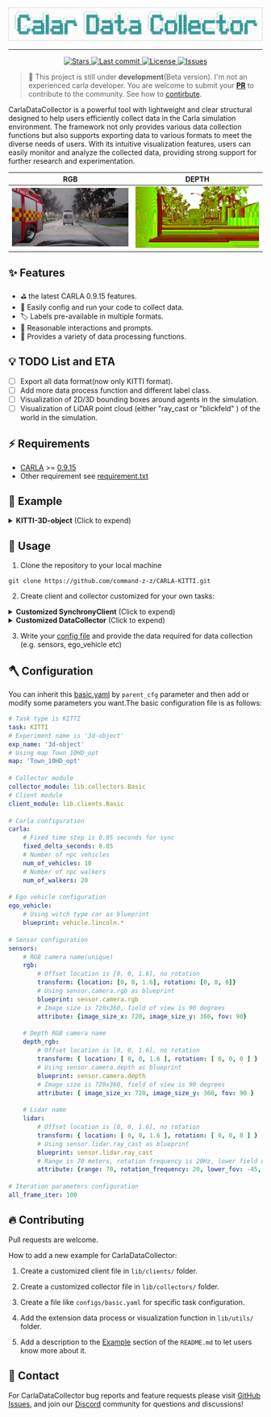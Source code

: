 <div align="center">
  <img src="./assets/head.png">
</div>

<hr>

<div align="center"><p>
    <a href="https://github.com/command-z-z/CarlaDataCollector/stargazers">
      <img alt="Stars" src="https://img.shields.io/github/stars/command-z-z/CarlaDataCollector?style=for-the-badge&logo=starship&color=c69ff5&logoColor=D9E0EE&labelColor=302D41" />
    </a>
    <a href="https://github.com/command-z-z/CarlaDataCollector/pulse">
      <img alt="Last commit" src="https://img.shields.io/github/last-commit/command-z-z/CarlaDataCollector?style=for-the-badge&logo=starship&color=8bd5ca&logoColor=D9E0EE&labelColor=302D41"/>
    </a>
    <a href="https://github.com/command-z-z/CarlaDataCollector/blob/main/LICENSE">
      <img alt="License" src="https://img.shields.io/github/license/command-z-z/CarlaDataCollector?style=for-the-badge&logo=starship&color=ee999f&logoColor=D9E0EE&labelColor=302D41" />
    </a>
    <a href="https://github.com/command-z-z/CarlaDataCollector/issues">
      <img alt="Issues" src="https://img.shields.io/github/issues/command-z-z/CarlaDataCollector?style=for-the-badge&logo=bilibili&color=F5E0DC&logoColor=D9E0EE&labelColor=302D41" />
    </a>
</div>

> :eyes: This project is still under **development**(Beta version). I'm not an experienced carla developer. You are welcome to submit your [**PR**](https://github.com/command-z-z/CarlaDataCollector/pulls) to contribute to the community. See how to [contirbute](#-contributing).

CarlaDataCollector is a powerful tool with lightweight and clear structural designed to help users efficiently collect data in the Carla simulation environment. The framework not only provides various data collection functions but also supports exporting data to various formats to meet the diverse needs of users. With its intuitive visualization features, users can easily monitor and analyze the collected data, providing strong support for further research and experimentation.


| RGB | DEPTH |
| :-:   | :-:   |
| ![](./assets/rgb.png) | ![](./assets/depth.png) |


## ✨ Features
- :golf: the latest CARLA 0.9.15 features.
- :key: Easily config and run your code to collect data.
- :label: Labels pre-available in multiple formats.
- :tulip: Reasonable interactions and prompts.
- :gem: Provides a variety of data processing functions.

## 💡 TODO List and ETA
- [ ] Export all data format(now only KITTI format).
- [ ] Add more data process function and different label class.
- [ ] Visualization of 2D/3D bounding boxes around agents in the simulation.
- [ ] Visualization of LiDAR point cloud (either "ray_cast or "blickfeld" ) of the world in the simulation.
 
## ⚡️ Requirements

- [CARLA](https://carla.org/) >= [0.9.15](https://github.com/carla-simulator/carla/releases/tag/0.9.15)
- Other requirement see [requirement.txt](https://github.com/command-z-z/CarlaDataCollector/blob/main/requirements.txt)

## 🎨 Example
<details>
<summary><b>KITTI-3D-object</b> <span style="font-size:14px;">(Click to expend) </span> </summary>

Generate simulation data set in KITTI 2D/3D target detection data set format based on CARLA Simulator(Reference from [Repo](https://github.com/mmmmaomao/DataGenerator)).
```
python generator.py --cfg_file ./configs/kitti/3d-object.yaml
```

![image](https://user-images.githubusercontent.com/55339200/138204888-18958f52-ab1a-454a-8eef-23b7d4987f37.png)

</details>

## 🚀 Usage

1. Clone the repository to your local machine

```
git clone https://github.com/command-z-z/CARLA-KITTI.git
```

2. Create client and collector customized for your own tasks:

<details>
<summary><b>Customized SynchronyClient</b> <span style="font-size:14px;">(Click to expend) </span> </summary>

Inherit the function from `BasicSynchronyClient` and overload the `tick` function according to your own data collection requirements.
```python
class SynchronyClient(BasicSynchronyClient):
    def __init__(self, cfg):
        super().__init__(cfg)

    def tick(self):
        self.frame = self.world.tick()
        ret = {"environment_objects": None, "actors": None, "sensors_data": {}}

        ret["environment_objects"] = self.world.get_environment_objects(carla.CityObjectLabel.Any)
        ret["actors"] = self.world.get_actors()
        image_width = self.cfg.sensors.rgb.attribute.image_size_x
        image_height = self.cfg.sensors.rgb.attribute.image_size_y
        for ego_vehicle, dataQue in self.data["sensor_data"].items():
            data = [self._retrieve_data(q) for q in dataQue]
            assert all(x.frame == self.frame for x in data)
            ret["sensors_data"][ego_vehicle] = {}
            ret["sensors_data"][ego_vehicle]["sensor_data"] = data
            ret["sensors_data"][ego_vehicle]["intrinsic"] = camera_intrinsic(image_width, image_height)
            ret["sensors_data"][ego_vehicle]["extrinsic"] = np.mat(
                self.actors["sensors"][ego_vehicle][0].get_transform().get_matrix())
        filter_by_distance(ret, self.cfg["filter_config"]["preliminary_filter_distance"])
        ret = objects_filter(ret)
        return ret
```

</details>

<details>
<summary><b>Customized DataCollector</b> <span style="font-size:14px;">(Click to expend) </span> </summary>

Inherit the function from `BasicDataCollector` and overload the function according to your own data collection requirements.

```python
class DataCollector(BasicDataCollector):
    def __init__(self, cfg):
        super().__init__(cfg)
        self.cfg = cfg
        self.OUTPUT_FOLDER = ""
        self.LIDAR_PATH = ""
        self.KITTI_LABEL_PATH = ""
        self.CARLA_LABEL_PATH = ""
        self.IMAGE_PATH = ""
        self.DEPTH_PATH = ""
        self.CALIBRATION_PATH = ""
        self._generate_path(self.cfg.result_dir)
        self.captured_frame_no = self._current_captured_frame_num()


    def _generate_path(self,root_path):
        self.OUTPUT_FOLDER = root_path
        folders = ['calib', 'image', 'kitti_label', 'carla_label', 'velodyne', 'depth']

        for folder in folders:
            directory = os.path.join(self.OUTPUT_FOLDER, folder)
            if not os.path.exists(directory):
                os.makedirs(directory)

        self.LIDAR_PATH = os.path.join(self.OUTPUT_FOLDER, 'velodyne/{0:06}.bin')
        self.KITTI_LABEL_PATH = os.path.join(self.OUTPUT_FOLDER, 'kitti_label/{0:06}.txt')
        self.CARLA_LABEL_PATH = os.path.join(self.OUTPUT_FOLDER, 'carla_label/{0:06}.txt')
        self.IMAGE_PATH = os.path.join(self.OUTPUT_FOLDER, 'image/{0:06}.png')
        self.DEPTH_PATH = os.path.join(self.OUTPUT_FOLDER, 'depth/{0:06}.png')
        self.CALIBRATION_PATH = os.path.join(self.OUTPUT_FOLDER, 'calib/{0:06}.txt')


    def _current_captured_frame_num(self):
        label_path = os.path.join(self.OUTPUT_FOLDER, 'kitti_label/')
        num_existing_data_files = len(
            [name for name in os.listdir(label_path) if name.endswith('.txt')])
        if num_existing_data_files == 0:
            return 0
        answer = input(
            "There already exists a dataset in {}. Would you like to (O)verwrite or (A)ppend the dataset? (O/A)".format(
                self.OUTPUT_FOLDER))
        if answer.upper() == "O":
            logging.info(
                "Resetting frame number to 0 and overwriting existing")
            return 0
        logging.info("Continuing recording data on frame number {}".format(
            num_existing_data_files))
        return num_existing_data_files

    def save_training_files(self, data):

        lidar_fname = self.LIDAR_PATH.format(self.captured_frame_no)
        kitti_label_fname = self.KITTI_LABEL_PATH.format(self.captured_frame_no)
        carla_label_fname = self.CARLA_LABEL_PATH.format(self.captured_frame_no)
        img_fname = self.IMAGE_PATH.format(self.captured_frame_no)
        calib_fname = self.CALIBRATION_PATH.format(self.captured_frame_no)
        depth_fname = self.DEPTH_PATH.format(self.captured_frame_no)

        for _, dt in data["sensors_data"].items():

            camera_transform= config_to_trans(self.cfg.sensors.rgb.transform)
            lidar_transform = config_to_trans(self.cfg.sensors.lidar.transform)

            save_ref_files(self.OUTPUT_FOLDER, self.captured_frame_no)
            save_image_data(img_fname, dt["sensor_data"][0])
            save_label_data(kitti_label_fname, dt["kitti_datapoints"])
            save_label_data(carla_label_fname, dt['carla_datapoints'])
            save_calibration_matrices([camera_transform, lidar_transform], calib_fname, dt["intrinsic"])
            save_depth_data(depth_fname, dt["sensor_data"][1])
            save_lidar_data(lidar_fname, dt["sensor_data"][2])
        self.captured_frame_no += 1
```

</details>

3. Write your [config file](#-configuration) and provide the data required for data collection (e.g. sensors, ego_vehicle etc)

## 🪓 Configuration

You can inherit this [basic.yaml](https://github.com/command-z-z/CarlaDataCollector/blob/main/configs/basic.yaml) by `parent_cfg` parameter and then add or modify some parameters you want.The basic configuration file is as follows:

```yaml
# Task type is KITTI
task: KITTI
# Experiment name is '3d-object'
exp_name: '3d-object'
# Using map Town_10HD_opt
map: 'Town_10HD_opt'

# Collector module 
collector_module: lib.collectors.Basic
# Client module
client_module: lib.clients.Basic

# Carla configuration
carla:
    # Fixed time step is 0.05 seconds for sync
    fixed_delta_seconds: 0.05
    # Number of npc vehicles 
    num_of_vehicles: 10 
    # Number of npc walkers
    num_of_walkers: 20

# Ego vehicle configuration
ego_vehicle:
    # Using witch type car as blueprint
    blueprint: vehicle.lincoln.*

# Sensor configuration
sensors:
    # RGB camera name(unique)
    rgb:
        # Offset location is [0, 0, 1.6], no rotation
        transform: {location: [0, 0, 1.6], rotation: [0, 0, 0]}
        # Using sensor.camera.rgb as blueprint
        blueprint: sensor.camera.rgb
        # Image size is 720x360, field of view is 90 degrees
        attribute: {image_size_x: 720, image_size_y: 360, fov: 90}

    # Depth RGB camera name
    depth_rgb:
        # Offset location is [0, 0, 1.6], no rotation
        transform: { location: [ 0, 0, 1.6 ], rotation: [ 0, 0, 0 ] }
        # Using sensor.camera.depth as blueprint
        blueprint: sensor.camera.depth
        # Image size is 720x360, field of view is 90 degrees
        attribute: { image_size_x: 720, image_size_y: 360, fov: 90 }

    # Lidar name
    lidar:
        # Offset location is [0, 0, 1.6], no rotation
        transform: { location: [ 0, 0, 1.6 ], rotation: [ 0, 0, 0 ] }
        # Using sensor.lidar.ray_cast as blueprint
        blueprint: sensor.lidar.ray_cast
        # Range is 70 meters, rotation frequency is 20Hz, lower field of view is -45 degrees, points per second is 1280000, 64 channels
        attribute: {range: 70, rotation_frequency: 20, lower_fov: -45, points_per_second: 1280000, channels: 64}

# Iteration parameters configuration
all_frame_iter: 100
```

## 🔥 Contributing

Pull requests are welcome.

How to add a new example for CarlaDataCollector:

1. Create a customized client file in `lib/clients/` folder.

2. Create a customized collector file in `lib/collectors/` folder.

3. Create a file like `configs/basic.yaml` for specific task configuration.

4. Add the extension data process or visualization function in `lib/utils/` folder.

5. Add a description to the [Example](#-example) section of the `README.md` to let users know more about it.

## 🍺 Contact

For CarlaDataCollector bug reports and feature requests please visit [GitHub Issues](https://github.com/command-z-z/command-z-z/issues), and join our [Discord](https://discord.gg/2QGjgzgM) community for questions and discussions!
